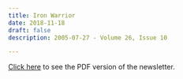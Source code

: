```yaml
---
title: Iron Warrior
date: 2018-11-18
draft: false
description: 2005-07-27 - Volume 26, Issue 10

---
```


<a href="/iron-warrior-2.pdf" target="_blank">Click here</a> to see the PDF version of the newsletter.
